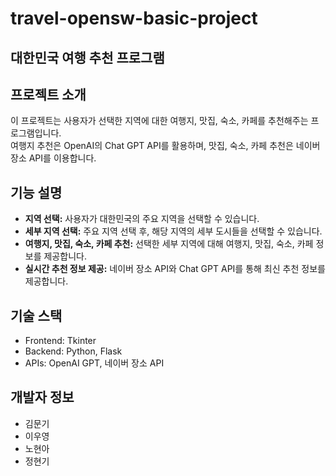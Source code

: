 # travel-opensw-basic-project
## 대한민국 여행 추천 프로그램

## 프로젝트 소개
이 프로젝트는 사용자가 선택한 지역에 대한 여행지, 맛집, 숙소, 카페를 추천해주는 프로그램입니다.  
여행지 추천은 OpenAI의 Chat GPT API를 활용하며, 맛집, 숙소, 카페 추천은 네이버 장소 API를 이용합니다.

## 기능 설명
- **지역 선택:** 사용자가 대한민국의 주요 지역을 선택할 수 있습니다.
- **세부 지역 선택:** 주요 지역 선택 후, 해당 지역의 세부 도시들을 선택할 수 있습니다.
- **여행지, 맛집, 숙소, 카페 추천:** 선택한 세부 지역에 대해 여행지, 맛집, 숙소, 카페 정보를 제공합니다.
- **실시간 추천 정보 제공:** 네이버 장소 API와 Chat GPT API를 통해 최신 추천 정보를 제공합니다.

## 기술 스택
- Frontend: Tkinter
- Backend: Python, Flask
- APIs: OpenAI GPT, 네이버 장소 API

## 개발자 정보
- 김문기
- 이우영
- 노현아
- 정현기


